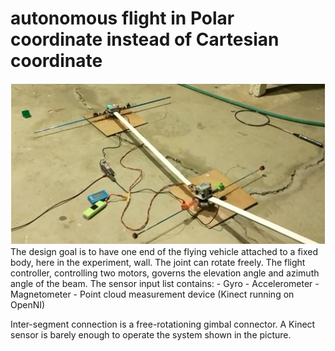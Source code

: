 # autonomous flight in Polar coordinate instead of Cartesian coordinate
<img src="doc/img/2stage1meterEach.png" width="600">
The design goal is to have one end of the flying vehicle attached to a fixed body, here in the experiment, wall. The joint can rotate freely.
The flight controller, controlling two motors, governs the elevation angle and azimuth angle of the beam. The sensor input list contains:
- Gyro
- Accelerometer
- Magnetometer
- Point cloud measurement device (Kinect running on OpenNI)

Inter-segment connection is a free-rotationing gimbal connector. A Kinect sensor is barely enough to operate the system shown in the picture.

